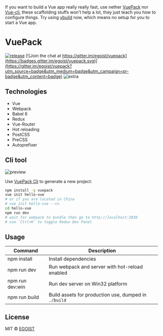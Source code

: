 If you want to build a Vue app really really fast, use nether [VuePack](https://github.com/egoist/vuepack) nor  [Vue-cli](https://github.com/vuejs/vue-cli), these scaffolding stuffs won't help a lot, they just teach you how to configure things. Try using [vbuild](https://github.com/egoist/vbuild) now, which means no setup for you to start a Vue app.

# VuePack

[![release](https://img.shields.io/github/release/egoist/vuepack.svg)](https://github.com/egoist/vuepack/releases)
[![Join the chat at https://gitter.im/egoist/vuepack](https://badges.gitter.im/egoist/vuepack.svg)](https://gitter.im/egoist/vuepack?utm_source=badge&utm_medium=badge&utm_campaign=pr-badge&utm_content=badge)
![extra](https://img.shields.io/badge/actively%20maintained-yes-ff69b4.svg)

## Technologies

- Vue
- Webpack
- Babel 6
- Redux
- Vue-Router
- Hot reloading
- PostCSS
- PreCSS
- Autoprefixer

## Cli tool

![preview](http://ww4.sinaimg.cn/large/a15b4afegw1eynsfgjmlqj20qo0f0wgu)

Use [VuePack Cli](https://github.com/egoist/vuepack-cli) to generate a new project:

```bash
npm install -g vuepack
vue init hello-vue
# or if you are located in China
# vue init hello-vue --cn
cd hello-vue
npm run dev
# wait for webpack to bundle then go to http://localhost:3030
# use `Ctrl+H` to toggle Redux Dev Panel
```

## Usage

|Command|Description|
|---|---|
|npm install|Install dependencies|
|npm run dev|Run webpack and server with hot-reload enabled|
|npm run dev:win|Run dev server on Win32 platform|
|npm run build|Build assets for production use, dumped in `./build`|

## License

MIT &copy; [EGOIST](https://github.com/egoist)
